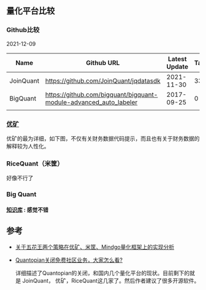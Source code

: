 ## 量化平台比较



### Github比较

2021-12-09 

| Name      | Github URL                                                   | Latest Update | Tags | Star | Fork |
| --------- | ------------------------------------------------------------ | ------------- | ---- | ---- | ---- |
| JoinQuant | https://github.com/JoinQuant/jqdatasdk                       | 2021-11-30    | 33   | 591  | 128  |
| BigQuant  | https://github.com/bigquant/bigquant-module-advanced_auto_labeler | 2017-09-25    | 0    | 12   | 7    |
|           |                                                              |               |      |      |      |

### [优矿](https://uqer.datayes.com/)

优矿的最为详细，如下图，不仅有关财务数据代码提示，而且也有关于财务数据的解释较为人性化。

### RiceQuant（米筐）

好像不行了

### Big Quant

#### [知识库](https://bigquant.com/wiki/home) : 感觉不错





## 参考

- [关于五花王两个策略在优矿、米筐、Mindgo量化框架上的实现分析](https://xueqiu.com/1169711731/84407908)

- [Quantopian关闭免费社区业务，大家怎么看?](https://www.zhihu.com/question/428004084)

  详细描述了Quantopian的关闭，和国内几个量化平台的现状。目前剩下的就是 JoinQuant， 优矿，RiceQuant这几家了。然后作者建议了很多开源软件。
